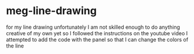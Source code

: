 # meg-line-drawing

for my line drawing unfortunately I am not skilled enough to do anything creative of my own yet so I followed the instructions on the youtube video 
I attempted to add the code with the panel so that I can change the colors of the line

